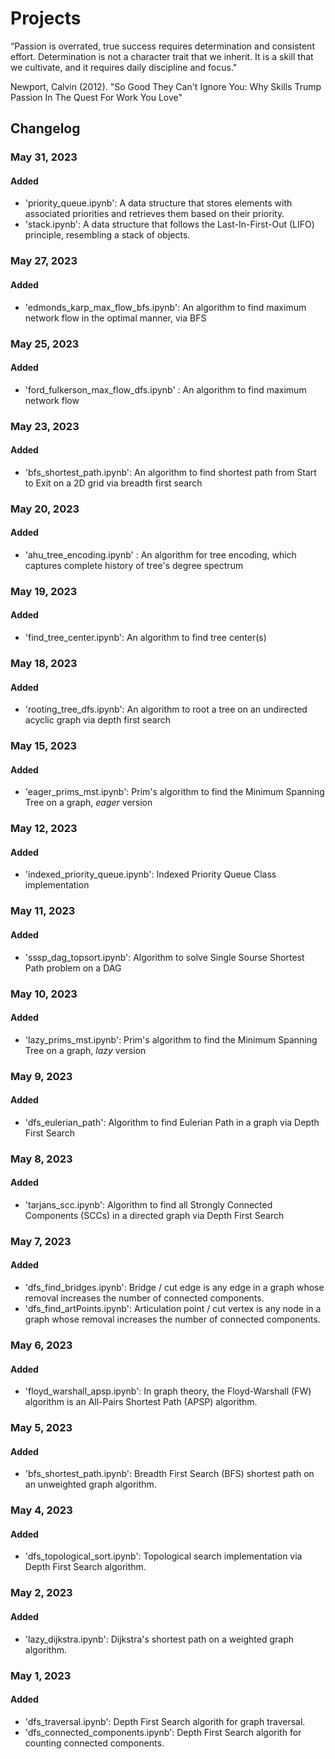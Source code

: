 # Projects
“Passion is overrated, true success requires  determination and consistent effort.  Determination is not a character trait that we  inherit. It is a skill that we cultivate, and it  requires daily discipline and focus."

Newport, Calvin (2012). "So Good They Can't Ignore You: Why Skills Trump Passion In The Quest For Work You Love"


## Changelog

### May 31, 2023

#### Added

- 'priority_queue.ipynb': A data structure that stores elements with associated priorities and retrieves them based on their priority.
- 'stack.ipynb': A data structure that follows the Last-In-First-Out (LIFO) principle, resembling a stack of objects.

### May 27, 2023

#### Added

- 'edmonds_karp_max_flow_bfs.ipynb': An algorithm to find maximum network flow in the optimal manner, via BFS 

### May 25, 2023

#### Added

- 'ford_fulkerson_max_flow_dfs.ipynb' : An algorithm to find maximum network flow 

### May 23, 2023

#### Added

- 'bfs_shortest_path.ipynb': An algorithm to find shortest path from Start to Exit on a 2D grid via breadth first search

### May 20, 2023

#### Added

- 'ahu_tree_encoding.ipynb' : An algorithm for tree encoding, which captures complete history of tree's degree spectrum

### May 19, 2023

#### Added

- 'find_tree_center.ipynb': An algorithm to find tree center(s)

### May 18, 2023

#### Added 
- 'rooting_tree_dfs.ipynb': An algorithm to root a tree on an undirected acyclic graph via depth first search

### May 15, 2023

#### Added
- 'eager_prims_mst.ipynb': Prim's algorithm to find the Minimum Spanning Tree on a graph, *eager* version

### May 12, 2023

#### Added

- 'indexed_priority_queue.ipynb': Indexed Priority Queue Class implementation

### May 11, 2023

#### Added

- 'sssp_dag_topsort.ipynb': Algorithm to solve Single Sourse Shortest Path problem on a DAG

### May 10, 2023

#### Added

- 'lazy_prims_mst.ipynb': Prim's algorithm to find the Minimum Spanning Tree on a graph, *lazy* version

### May 9, 2023

#### Added

- 'dfs_eulerian_path': Algorithm to find Eulerian Path in a graph via Depth First Search

### May 8, 2023

#### Added

- 'tarjans_scc.ipynb': Algorithm to find all Strongly Connected Components (SCCs) in a directed graph via Depth First Search

### May 7, 2023

#### Added
- 'dfs_find_bridges.ipynb': Bridge / cut edge is any edge in a graph whose removal increases the number of connected components.
- 'dfs_find_artPoints.ipynb': Articulation point / cut vertex is any node in a graph whose removal increases the number of connected components.

### May 6, 2023

#### Added
- 'floyd_warshall_apsp.ipynb': In graph theory, the Floyd-Warshall (FW) algorithm is an All-Pairs Shortest Path (APSP) algorithm.

### May 5, 2023

#### Added
- 'bfs_shortest_path.ipynb': Breadth First Search (BFS) shortest path on an unweighted graph algorithm.

### May 4, 2023

#### Added
- 'dfs_topological_sort.ipynb': Topological search implementation via Depth First Search algorithm.

### May 2, 2023

#### Added
- 'lazy_dijkstra.ipynb': Dijkstra's shortest path on a weighted graph algorithm.

### May 1, 2023

#### Added
- 'dfs_traversal.ipynb': Depth First Search algorith for graph traversal.
- 'dfs_connected_components.ipynb': Depth First Search algorith for counting connected components.
